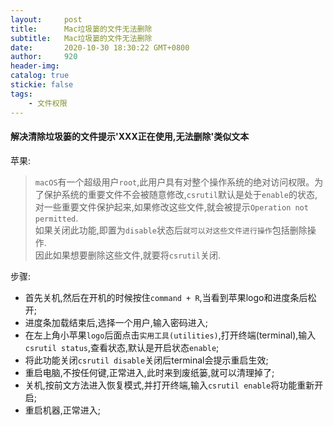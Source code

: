 ```yaml
---
layout:     post
title:      Mac垃圾篓的文件无法删除
subtitle:  	Mac垃圾篓的文件无法删除
date:       2020-10-30 18:30:22 GMT+0800
author:     920
header-img: 
catalog: true
stickie: false
tags:
    - 文件权限
---
```


#### 解决清除垃圾篓的文件提示'XXX正在使用,无法删除'类似文本

苹果:
>`macOS`有一个超级用户`root`,此用户具有对整个操作系统的绝对访问权限。为了保护系统的重要文件不会被随意修改,`csrutil`默认是处于`enable`的状态,对一些重要文件保护起来,如果修改这些文件,就会被提示`Operation not permitted`.  
>如果关闭此功能,即置为`disable`状态后`就可以对这些文件进行操作`包括删除操作.  
>因此如果想要删除这些文件,就要将`csrutil`关闭.

步骤:
- 首先关机,然后在开机的时候按住`command + R`,当看到苹果logo和进度条后松开;  
- 进度条加载结束后,选择一个用户,输入密码进入;  
- 在左上角小苹果`logo`后面点击`实用工具(utilities)`,打开终端(terminal),输入`csrutil status`,查看状态,默认是开启状态`enable`;  
- 将此功能关闭`csrutil disable`关闭后terminal会提示重启生效;  
- 重启电脑,不按任何键,正常进入,此时来到废纸篓,就可以清理掉了;
- 关机,按前文方法进入恢复模式,并打开终端,输入`csrutil enable`将功能重新开启;
- 重启机器,正常进入;
